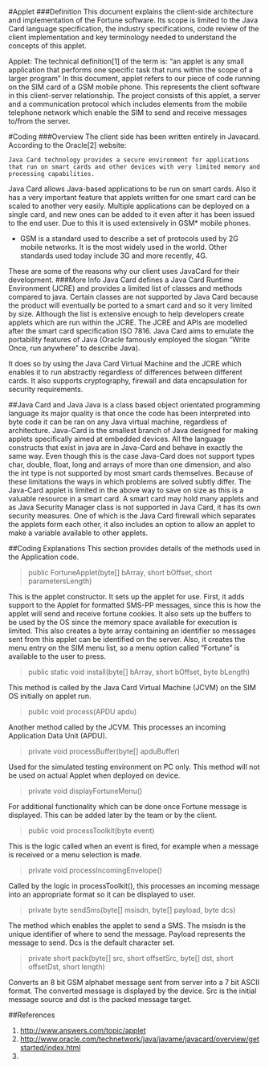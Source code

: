 #Applet
###Definition
This document explains the client-side architecture and implementation of the Fortune software. Its scope is limited to the Java Card language specification, the industry specifications, code review of the client implementation and key terminology needed to understand the concepts of this applet.

Applet: The technical definition[1] of the term is: “an applet is any small application that performs one specific task that runs within the scope of a larger program” In this document, applet refers to our piece of code running on the SIM card of a GSM mobile phone. This represents the client software in this client-server relationship. The project consists of this applet, a server and a communication protocol which includes elements from the mobile telephone network which enable the SIM to send and receive messages to/from the server.

#Coding
###Overview
The client side has been written entirely in Javacard. 
According to the Oracle[2] website:

	Java Card technology provides a secure environment for applications that run on smart cards and other devices with very limited memory and processing capabilities.
Java Card allows Java-based applications to be run on smart cards. Also it has a very important feature that applets written for one smart card can be scaled to another very easily. Multiple applications can be deployed on a single card, and new ones can be added to it even after it has been issued to the end user. Due to this it is used extensively in GSM* mobile phones.
 
* GSM is a standard used to describe a set of protocols used by 2G mobile networks. It is the most widely used in the world. Other standards used today include 3G and more recently, 4G.

These are some of the reasons why our client uses JavaCard for their development. 
###More Info
Java Card defines a Java Card Runtime Environment (JCRE) and provides a limited list of classes and methods compared to java. Certain classes are not supported by Java Card because the product will eventually be ported to a smart card and so it very limited by size. Although the list is extensive enough to help developers create applets which are run within the JCRE. The JCRE and APIs are modelled after the smart card specification ISO 7816. Java Card aims to emulate the portability features of Java (Oracle famously employed the slogan “Write Once, run anywhere” to describe Java).

It does so by using the Java Card Virtual Machine and the JCRE which enables it to run abstractly regardless of differences between different cards. It also supports cryptography, firewall and data encapsulation for security requirements.

##Java Card and Java
Java is a class based object orientated programming language its major quality is that once the code has been interpreted into byte code it can be ran on any Java virtual machine, regardless of architecture. Java-Card is the smallest branch of Java designed for making applets specifically aimed at embedded devices. All the language constructs that exist in java are in Java-Card and behave in exactly the same way. Even though this is the case Java-Card does not support types char, double, float, long and arrays of more than one dimension, and also the int type is not supported by most smart cards themselves. Because of these limitations the ways in which problems are solved subtly differ. The Java-Card applet is limited in the above way to save on size as this is a valuable resource in a smart card. A smart card may hold many applets and as Java Security Manager class is not supported in Java Card, it has its own security measures. One of which is the Java Card firewall which separates the applets form each other, it also includes an option to allow an applet to make a variable available to other applets.


##Coding Explanations
This section provides details of the methods used in the Application code.


> public FortuneApplet(byte[] bArray, short bOffset, short parametersLength)

This is the applet constructor. It sets up the applet for use. First, it adds support to the Applet for formatted SMS-PP messages, since this is how the applet will send and receive fortune cookies. It also sets up the buffers to be used by the OS since the memory space available for execution is limited.
This also creates a byte array containing an identifier so messages sent from this applet can be identified on the server.
Also, it creates the menu entry on the SIM menu list, so a menu option called “Fortune” is available to the user to press.
> public static void install(byte[] bArray, short bOffset, byte bLength)

This method is called by the Java Card Virtual Machine (JCVM) on the SIM OS initially on applet run.
> public void process(APDU apdu)

Another method called by the JCVM. This processes an incoming Application Data Unit (APDU).
> private void processBuffer(byte[] apduBuffer)

Used for the simulated testing environment on PC only. This method will not be used on actual Applet when deployed on device.
> private void displayFortuneMenu()

For additional functionality which can be done once Fortune message is displayed. This can be added later by the team or by the client.
> public void processToolkit(byte event)

This is the logic called when an event is fired, for example when a message is received or a menu selection is made.
> private void processIncomingEnvelope()

Called by the logic in processToolkit(), this processes an incoming message into an appropriate format so it can be displayed to user. 
> private byte sendSms(byte[] msisdn, byte[] payload, byte dcs)

The method which enables the applet to send a SMS. The msisdn is the unique identifier of where to send the message. Payload represents the message to send. Dcs is the default character set.
> private short pack(byte[] src, short offsetSrc, byte[] dst, short offsetDst, short length)

Converts an 8 bit GSM alphabet message sent from server into a 7 bit ASCII format. The converted message is displayed by the device. Src is the initial message source and dst is the packed message target.

##References
1.	http://www.answers.com/topic/applet
2.	http://www.oracle.com/technetwork/java/javame/javacard/overview/getstarted/index.html
3.	

